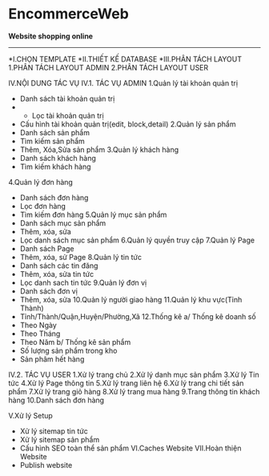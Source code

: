 # EncommerceWeb
**Website shopping online**
***
*I.CHỌN TEMPLATE
*II.THIẾT KẾ DATABASE
*III.PHÂN TÁCH LAYOUT
1.PHÂN TÁCH LAYOUT ADMIN
2.PHÂN TÁCH LAYOUT USER

IV.NỘI DUNG TÁC VỤ
IV.1. TÁC VỤ ADMIN
1.Quản lý tài khoản quản trị
+ Danh sách tài khoản quản trị
+ + Lọc tài khoản quản trị
+ Cấu hình tài khoản quản trị(edit, block,detail)
2.Quản lý sản phẩm
+ Danh sách sản phẩm
+ Tìm kiếm sản phẩm
+ Thêm, Xóa,Sửa sản phẩm
3.Quản lý khách hàng
+ Danh sách khách hàng
+ Tìm kiếm khách hàng
  
4.Quản lý đơn hàng
+ Danh sách đơn hàng
+ Lọc đơn hàng
+ Tìm kiếm đơn hàng
5.Quản lý mục sản phẩm
+ Danh sách mục sản phẩm
+ Thêm, xóa, sửa
+ Lọc danh sách mục sản phẩm
6.Quản lý quyền truy cập
7.Quản lý Page
+ Danh sách Page
+ Thêm, xóa, sử Page
8.Quản lý tin tức
+ Danh sách các tin đăng
+ Thêm, xóa, sửa tin tức
+ Lọc danh sach tin tức
9.Quản lý đơn vị
+ Danh sách đơn vị
+ Thêm, xóa, sửa
10.Quản lý người giao hàng
11.Quản lý khu vực(Tỉnh Thành)
+ Tỉnh/Thành/Quận,Huyện/Phường,Xã
12.Thống kê
a/ Thống kê doanh số
+ Theo Ngày
+ Theo Tháng
+ Theo Năm
b/ Thống kê sản phẩm
+ Số lượng sản phẩm trong kho
+ Sản phâm hết hàng

IV.2. TÁC VỤ USER
1.Xử lý trang chủ
2.Xử lý danh mục sản phẩm
3.Xử lý Tin tức
4.Xử lý Page thông tin
5.Xử lý trang liên hệ
6.Xử lý trang chi tiết sản phẩm
7.Xử lý trang giỏ hàng
8.Xử lý trang mua hàng
9.Trang thông tin khách hàng
10.Danh sách đơn hàng


V.Xử lý Setup
+ Xử lý sitemap tin tức
+ Xử lý sitemap sản phẩm
+ Cấu hình SEO toàn thể sản phẩm
VI.Caches Website
VII.Hoàn thiện Website
+ Publish website


